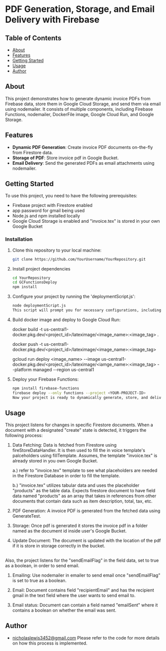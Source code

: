 # PDF Generation, Storage, and Email Delivery with Firebase


## Table of Contents

- [About](#about)
- [Features](#features)
- [Getting Started](#getting-started)
- [Usage](#usage)
- [Author](#author)

## About

This project demonstrates how to generate dynamic invoice PDFs from Firebase data, store them in Google Cloud Storage, and send them via email using nodemailer. It consists of multiple components, including Firebase Functions, nodemailer, DockerFile image, Google Cloud Run, and Google Storage.

## Features

- **Dynamic PDF Generation**: Create invoice PDF documents on-the-fly from Firestore data.
- **Storage of PDF**: Store invoice pdf in Google Bucket.
- **Email Delivery**: Send the generated PDFs as email attachments using nodemailer.

## Getting Started

To use this project, you need to have the following prerequisites:

- Firebase project with Firestore enabled
- app password for gmail being used
- Node.js and npm installed locally
- Google Cloud Storage is enabled and "invoice.tex" is stored in your own Google Bucket

### Installation

1. Clone this repository to your local machine:

   ```bash
   git clone https://github.com/YourUsername/YourRepository.git
2. Install project dependencies

   ```bash
   cd YourRepository
   cd GCFunctionsDeploy
   npm install
   
   
3. Configure your project by running the 'deploymentScript.js':

   ```bash
   node deploymentScript.js
   This script will prompt you for necessary configurations, including Firestore project ID, collection name, app password, email address, google bucket, google cloud run url.
   
4.  Build docker image and deploy to Google Cloud Run:

      docker build -t us-central1-docker.pkg.dev/<project_id>/lateximage/<image_name>:<image_tag> .
    
      docker push -t us-central1-docker.pkg.dev/<project_id>/lateximage/<image_name>:<image_tag>
      
      gcloud run deploy <image_name> --image us-central1-docker.pkg.dev/<project_id>/lateximage/<iamge_name>:<image_tag> --platform managed --region us-central1

6. Deploy your Firebase Functions:

   ```bash
   npm install firebase-functions
   firebase deploy --only functions --project <YOUR-PROJECT-ID>
   Now your project is ready to dynamically generate, store, and deliver invoice PDFs via email.
   
## Usage

  This project listens for changes in specific Firestore documents. When a document with a designated "create" state is detected, it triggers the following process:

1. Data Fetching: Data is fetched from Firestore using fireStoreDataHandler. It is then used to fill the in voice template's palceholders using fillTemplate. Assumes, the template "invoice.tex" is already stored in you own Google Bucket.
   
   a.) refer to "invoice.tex" template to see what placeholders are needed in the Firestore Database in order to fill the template.
   
   b.) "invoice.tex" utilizes tabular data and uses the placeholder "products" as the table data. Expects firestore document to have field data named "products" as an array that takes in references from other documents       that contain data such as item description, total, tax, etc.

3. PDF Generation: A invoice PDF is generated from the fetched data using GenerateTest.

4. Storage: Once pdf is generated it stores the invoice pdf in a folder named as the document id inside user's Google Bucket.

5. Update Document: The document is updated with the location of the pdf if it is store in storage correctly in the bucket.



##

Also, the project listens for the "sendEmailFlag" in the field data, set to true as a boolean, in order to send email.

   1. Emailing: Use nodemailer in emailer to send email once "sendEmailFlag" is set to true as a boolean.

   2. Email: Document contains field "recipientEmail" and has the recipient gmail in the text field where the user wants to send email to.

   3. Email status: Document can contain a field named "emailSent" where it contains a boolean on whether the email was sent.
   


## Author
   
  - nicholaslewis3452@gmail.com
    Please refer to the code for more details on how this process is implemented.
    
